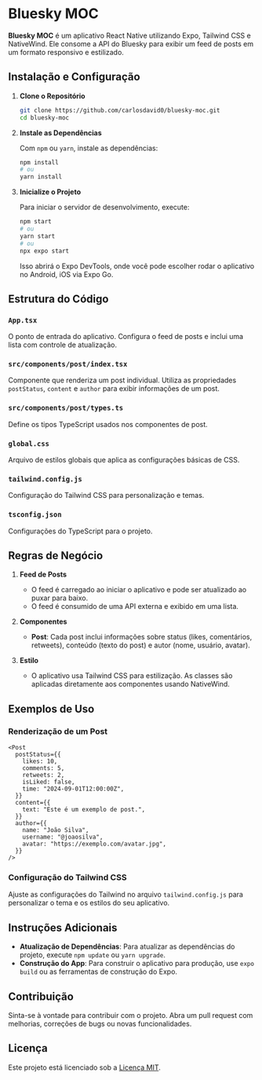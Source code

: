 # Bluesky MOC

**Bluesky MOC** é um aplicativo React Native utilizando Expo, Tailwind CSS e NativeWind. Ele consome a API do Bluesky para exibir um feed de posts em um formato responsivo e estilizado.

## Instalação e Configuração

1. **Clone o Repositório**

   ```bash
   git clone https://github.com/carlosdavid0/bluesky-moc.git
   cd bluesky-moc
   ```

2. **Instale as Dependências**

   Com `npm` ou `yarn`, instale as dependências:

   ```bash
   npm install
   # ou
   yarn install
   ```

3. **Inicialize o Projeto**

   Para iniciar o servidor de desenvolvimento, execute:

   ```bash
   npm start
   # ou
   yarn start
   # ou
   npx expo start
   ```

   Isso abrirá o Expo DevTools, onde você pode escolher rodar o aplicativo no Android, iOS via Expo Go.

## Estrutura do Código

### `App.tsx`

O ponto de entrada do aplicativo. Configura o feed de posts e inclui uma lista com controle de atualização.

### `src/components/post/index.tsx`

Componente que renderiza um post individual. Utiliza as propriedades `postStatus`, `content` e `author` para exibir informações de um post.

### `src/components/post/types.ts`

Define os tipos TypeScript usados nos componentes de post.

### `global.css`

Arquivo de estilos globais que aplica as configurações básicas de CSS.

### `tailwind.config.js`

Configuração do Tailwind CSS para personalização e temas.

### `tsconfig.json`

Configurações do TypeScript para o projeto.

## Regras de Negócio

1. **Feed de Posts**

   - O feed é carregado ao iniciar o aplicativo e pode ser atualizado ao puxar para baixo.
   - O feed é consumido de uma API externa e exibido em uma lista.

2. **Componentes**

   - **Post**: Cada post inclui informações sobre status (likes, comentários, retweets), conteúdo (texto do post) e autor (nome, usuário, avatar).

3. **Estilo**
   - O aplicativo usa Tailwind CSS para estilização. As classes são aplicadas diretamente aos componentes usando NativeWind.

## Exemplos de Uso

### Renderização de um Post

```tsx
<Post
  postStatus={{
    likes: 10,
    comments: 5,
    retweets: 2,
    isLiked: false,
    time: "2024-09-01T12:00:00Z",
  }}
  content={{
    text: "Este é um exemplo de post.",
  }}
  author={{
    name: "João Silva",
    username: "@joaosilva",
    avatar: "https://exemplo.com/avatar.jpg",
  }}
/>
```

### Configuração do Tailwind CSS

Ajuste as configurações do Tailwind no arquivo `tailwind.config.js` para personalizar o tema e os estilos do seu aplicativo.

## Instruções Adicionais

- **Atualização de Dependências**: Para atualizar as dependências do projeto, execute `npm update` ou `yarn upgrade`.
- **Construção do App**: Para construir o aplicativo para produção, use `expo build` ou as ferramentas de construção do Expo.

## Contribuição

Sinta-se à vontade para contribuir com o projeto. Abra um pull request com melhorias, correções de bugs ou novas funcionalidades.

## Licença

Este projeto está licenciado sob a [Licença MIT](LICENSE).
